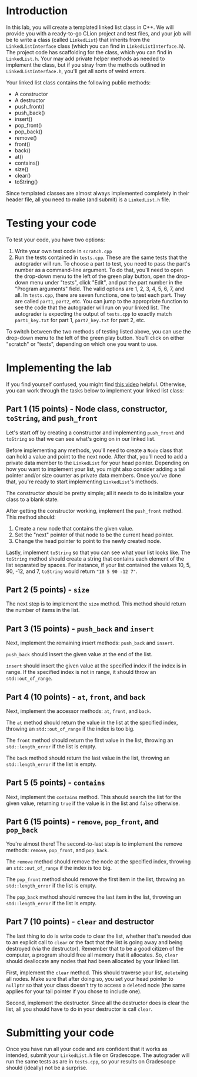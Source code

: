 # Introduction

In this lab, you will create a templated linked list class in C++. We will
provide you with a ready-to-go CLion project and test files, and your job will
be to write a class (called `LinkedList`) that inherits from the
`LinkedListInterface` class (which you can find in `LinkedListInterface.h`). The
project code has scaffolding for the class, which you can find in
`LinkedList.h`. Your may add private helper methods as needed to implement the
class, but if you stray from the methods outlined in `LinkedListInterface.h`,
you'll get all sorts of weird errors.

Your linked list class contains the following public methods:

* A constructor
* A destructor
* push_front()
* push_back()
* insert()
* pop_front()
* pop_back()
* remove()
* front()
* back()
* at()
* contains()
* size()
* clear()
* toString()

Since templated classes are almost always implemented completely in their header
file, all you need to make (and submit) is a `LinkedList.h` file.

# Testing your code

To test your code, you have two options:

1. Write your own test code in `scratch.cpp`
2. Run the tests contained in `tests.cpp`. These are the same tests that the
   autograder will run. To choose a part to test, you need to pass the part's
   number as a command-line argument. To do that, you'll need to open the
   drop-down menu to the left of the green play button, open the drop-down menu
   under "tests", click "Edit", and put the part number in the "Program
   arguments" field. The valid options are 1, 2, 3, 4, 5, 6, 7, and all. In
   `tests.cpp`, there are seven functions, one to test each part. They are
   called `part1`, `part2`, etc. You can jump to the appropriate function to see
   the code that the autograder will run on your linked list. The autograder is
   expecting the output of `tests.cpp` to exactly match `part1_key.txt` for part
   1, `part2_key.txt` for part 2, etc.

To switch between the two methods of testing listed above, you can use the
drop-down menu to the left of the green play button. You'll click on either
"scratch" or "tests", depending on which one you want to use.

# Implementing the lab

If you find yourself confused, you might find
[this video](https://youtu.be/zRdZaBSqjEM) helpful. Otherwise, you can work
through the tasks below to implement your linked list class:

## Part 1 (15 points) - Node class, constructor, `toString`, and `push_front`

Let's start off by creating a constructor and implementing `push_front` and
`toString` so that we can see what's going on in our linked list.

Before implementing any methods, you'll need to create a `Node` class that can
hold a value and point to the next node. After that, you'll need to add a
private data member to the `LinkedList` for your head pointer. Depending on how
you want to implement your list, you might also consider adding a tail pointer
and/or size counter as private data members. Once you've done that, you're ready
to start implementing `LinkedList`'s methods.

The constructor should be pretty simple; all it needs to do is initalize your
class to a blank state.

After getting the constructor working, implement the `push_front` method. This
method should:

1. Create a new node that contains the given value.
2. Set the "next" pointer of that node to be the current head pointer.
3. Change the head pointer to point to the newly created node.

Lastly, implement `toString` so that you can see what your list looks like. The
`toString` method should create a string that contains each element of the list
separated by spaces. For instance, if your list contained the values 10, 5, 90,
-12, and 7, `toString` would return `"10 5 90 -12 7"`.

## Part 2 (5 points) - `size`

The next step is to implement the `size` method. This method should return the
number of items in the list.

## Part 3 (15 points) - `push_back` and `insert`

Next, implement the remaining insert methods: `push_back` and `insert`.

`push_back` should insert the given value at the end of the list.

`insert` should insert the given value at the specified index if the index is in
range. If the specified index is not in range, it should throw an
`std::out_of_range`.

## Part 4 (10 points) - `at`, `front`, and `back`

Next, implement the accessor methods: `at`, `front`, and `back`.

The `at` method should return the value in the list at the specified index,
throwing an `std::out_of_range` if the index is too big.

The `front` method should return the first value in the list, throwing an
`std::length_error` if the list is empty.

The `back` method should return the last value in the list, throwing an
`std::length_error` if the list is empty.

## Part 5 (5 points) - `contains`

Next, implement the `contains` method. This should search the list for the given
value, returning `true` if the value is in the list and `false` otherwise.

## Part 6 (15 points) - `remove`, `pop_front`, and `pop_back`

You're almost there! The second-to-last step is to implement the remove methods:
`remove`, `pop_front`, and `pop_back`.

The `remove` method should remove the node at the specified index, throwing an
`std::out_of_range` if the index is too big.

The `pop_front` method should remove the first item in the list, throwing an
`std::length_error` if the list is empty.

The `pop_back` method should remove the last item in the list, throwing an
`std::length_error` if the list is empty.

## Part 7 (10 points) - `clear` and destructor

The last thing to do is write code to clear the list, whether that's needed due
to an explicit call to `clear` or the fact that the list is going away and being
destroyed (via the destructor). Remember that to be a good citizen of the
computer, a program should free all memory that it allocates. So, `clear` should
deallocate any nodes that had been allocated by your linked list.

First, implement the `clear` method. This should traverse your list, `delete`ing
all nodes. Make sure that after doing so, you set your head pointer to `nullptr`
so that your class doesn't try to access a `delete`d node (the same applies for
your tail pointer if you chose to include one).

Second, implement the destructor. Since all the destructor does is clear the
list, all you should have to do in your destructor is call `clear`.

# Submitting your code

Once you have run all your code and are confident that it works as intended,
submit your `LinkedList.h` file on Gradescope. The autograder will run the same
tests as are in `tests.cpp`, so your results on Gradescope should (ideally) not
be a surprise.
